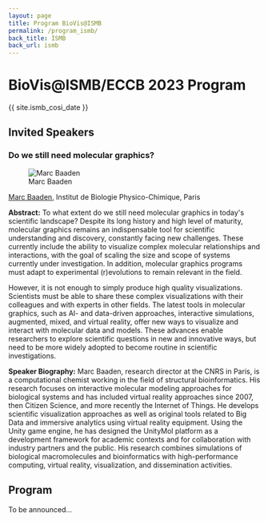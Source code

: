 ```yaml
---
layout: page
title: Program BioVis@ISMB
permalink: /program_ismb/
back_title: ISMB
back_url: ismb
---
```


# BioVis@ISMB/ECCB 2023 Program

{{ site.ismb_cosi_date }}

## Invited Speakers

### Do we still need molecular graphics?

<figure class="speaker-photo">
    <img src="{{ site.baseurl }}/images/speakers/marc_baaden.jpg" alt="Marc Baaden" />
    <figcaption>Marc Baaden</figcaption>
</figure>

[Marc Baaden](http://www.baaden.ibpc.fr/), Institut de Biologie Physico-Chimique, Paris

**Abstract:** To what extent do we still need molecular graphics in today's
scientific landscape? Despite its long history and high level of maturity,
molecular graphics remains an indispensable tool for scientific understanding
and discovery, constantly facing new challenges. These currently include the
ability to visualize complex molecular relationships and interactions, with the
goal of scaling the size and scope of systems currently under investigation. In
addition, molecular graphics programs must adapt to experimental (r)evolutions
to remain relevant in the field.

However, it is not enough to simply produce high quality visualizations.
Scientists must be able to share these complex visualizations with their
colleagues and with experts in other fields. The latest tools in molecular
graphics, such as AI- and data-driven approaches, interactive simulations,
augmented, mixed, and virtual reality, offer new ways to visualize and interact
with molecular data and models. These advances enable researchers to explore
scientific questions in new and innovative ways, but need to be more widely
adopted to become routine in scientific investigations.

**Speaker Biography:**
Marc Baaden, research director at the CNRS in Paris, is a computational chemist
working in the field of structural bioinformatics. His research focuses on
interactive molecular modeling approaches for biological systems and has
included virtual reality approaches since 2007, then Citizen Science, and more
recently the Internet of Things. He develops scientific visualization approaches
as well as original tools related to Big Data and immersive analytics using
virtual reality equipment. Using the Unity game engine, he has designed the
UnityMol platform as a development framework for academic contexts and for
collaboration with industry partners and the public. His research combines
simulations of biological macromolecules and bioinformatics with
high-performance computing, virtual reality, visualization, and dissemination
activities.

## Program

To be announced...
